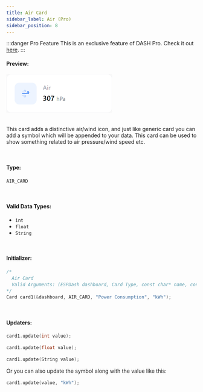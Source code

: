 ```yaml
---
title: Air Card
sidebar_label: Air (Pro)
sidebar_position: 8
---
```


:::danger Pro Feature
This is an exclusive feature of DASH Pro. Check it out [here](https://espdash.pro).
:::


#### Preview:
<img className="card-preview" src="/img/v4/air-card.png" width="280px" alt="Preview" />

<br/>


<br/>

This card adds a distinctive air/wind icon, and just like generic card you can add a symbol which will be appended to your data. This card can be used to show something related to air pressure/wind speed etc.

<br/>

#### Type:
`AIR_CARD`

<br/>

#### Valid Data Types:
- `int`
- `float`
- `String`

<br/>

#### Initializer:
```cpp
/* 
  Air Card
  Valid Arguments: (ESPDash dashboard, Card Type, const char* name, const char* symbol (optional) )
*/
Card card1(&dashboard, AIR_CARD, "Power Consumption", "kWh");
```

<br/>

#### Updaters:

```cpp
card1.update(int value);
```

```cpp
card1.update(float value);
```

```cpp
card1.update(String value);
```

Or you can also update the symbol along with the value like this:

```cpp
card1.update(value, "kWh");
```

<br/>
<br/>
